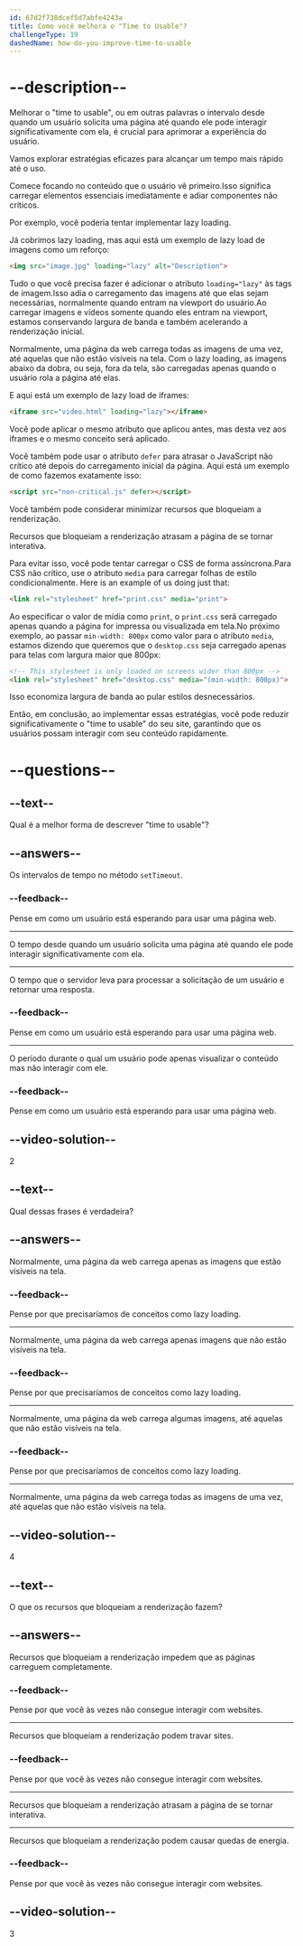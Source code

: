 ```yaml
---
id: 67d2f738dcef5d7abfe4243a
title: Como você melhora o "Time to Usable"?
challengeType: 19
dashedName: how-do-you-improve-time-to-usable
---
```


# --description--

Melhorar o "time to usable", ou em outras palavras o intervalo desde quando um usuário solicita uma página até quando ele pode interagir significativamente com ela, é crucial para aprimorar a experiência do usuário.

Vamos explorar estratégias eficazes para alcançar um tempo mais rápido até o uso.

Comece focando no conteúdo que o usuário vê primeiro.Isso significa carregar elementos essenciais imediatamente e adiar componentes não críticos.

Por exemplo, você poderia tentar implementar lazy loading.

Já cobrimos lazy loading, mas aqui está um exemplo de lazy load de imagens como um reforço:

```html
<img src="image.jpg" loading="lazy" alt="Description">
```

Tudo o que você precisa fazer é adicionar o atributo `loading="lazy"` às tags de imagem.Isso adia o carregamento das imagens até que elas sejam necessárias, normalmente quando entram na viewport do usuário.Ao carregar imagens e vídeos somente quando eles entram na viewport, estamos conservando largura de banda e também acelerando a renderização inicial.

Normalmente, uma página da web carrega todas as imagens de uma vez, até aquelas que não estão visíveis na tela. Com o lazy loading, as imagens abaixo da dobra, ou seja, fora da tela, são carregadas apenas quando o usuário rola a página até elas.

E aqui está um exemplo de lazy load de iframes:

```html
<iframe src="video.html" loading="lazy"></iframe>
```

Você pode aplicar o mesmo atributo que aplicou antes, mas desta vez aos iframes e o mesmo conceito será aplicado.

Você também pode usar o atributo `defer` para atrasar o JavaScript não crítico até depois do carregamento inicial da página. Aqui está um exemplo de como fazemos exatamente isso:

```html
<script src="non-critical.js" defer></script>
```

Você também pode considerar minimizar recursos que bloqueiam a renderização.

Recursos que bloqueiam a renderização atrasam a página de se tornar interativa.

Para evitar isso, você pode tentar carregar o CSS de forma assíncrona.Para CSS não crítico, use o atributo `media` para carregar folhas de estilo condicionalmente. Here is an example of us doing just that:

```html
<link rel="stylesheet" href="print.css" media="print">
```

Ao especificar o valor de mídia como `print`, o `print.css` será carregado apenas quando a página for impressa ou visualizada em tela.No próximo exemplo, ao passar `min-width: 800px` como valor para o atributo `media`, estamos dizendo que queremos que o `desktop.css` seja carregado apenas para telas com largura maior que 800px:

```html
<!-- This stylesheet is only loaded on screens wider than 800px -->
<link rel="stylesheet" href="desktop.css" media="(min-width: 800px)">
```

Isso economiza largura de banda ao pular estilos desnecessários.

Então, em conclusão, ao implementar essas estratégias, você pode reduzir significativamente o "time to usable" do seu site, garantindo que os usuários possam interagir com seu conteúdo rapidamente.

# --questions--

## --text--

Qual é a melhor forma de descrever "time to usable"?

## --answers--

Os intervalos de tempo no método `setTimeout`.

### --feedback--

Pense em como um usuário está esperando para usar uma página web.

---

O tempo desde quando um usuário solicita uma página até quando ele pode interagir significativamente com ela.

---

O tempo que o servidor leva para processar a solicitação de um usuário e retornar uma resposta.

### --feedback--

Pense em como um usuário está esperando para usar uma página web.

---

O período durante o qual um usuário pode apenas visualizar o conteúdo mas não interagir com ele.

### --feedback--

Pense em como um usuário está esperando para usar uma página web.

## --video-solution--

2

## --text--

Qual dessas frases é verdadeira?

## --answers--

Normalmente, uma página da web carrega apenas as imagens que estão visíveis na tela.

### --feedback--

Pense por que precisaríamos de conceitos como lazy loading.

---

Normalmente, uma página da web carrega apenas imagens que não estão visíveis na tela.

### --feedback--

Pense por que precisaríamos de conceitos como lazy loading.

---

Normalmente, uma página da web carrega algumas imagens, até aquelas que não estão visíveis na tela.

### --feedback--

Pense por que precisaríamos de conceitos como lazy loading.

---

Normalmente, uma página da web carrega todas as imagens de uma vez, até aquelas que não estão visíveis na tela.

## --video-solution--

4

## --text--

O que os recursos que bloqueiam a renderização fazem?

## --answers--

Recursos que bloqueiam a renderização impedem que as páginas carreguem completamente.

### --feedback--

Pense por que você às vezes não consegue interagir com websites.

---

Recursos que bloqueiam a renderização podem travar sites.

### --feedback--

Pense por que você às vezes não consegue interagir com websites.

---

Recursos que bloqueiam a renderização atrasam a página de se tornar interativa.

---

Recursos que bloqueiam a renderização podem causar quedas de energia.

### --feedback--

Pense por que você às vezes não consegue interagir com websites.

## --video-solution--

3

